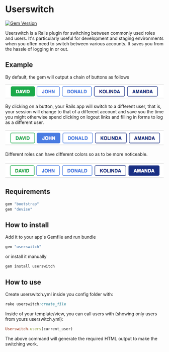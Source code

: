 # Userswitch

[![Gem Version](https://badge.fury.io/rb/userswitch.svg)](https://badge.fury.io/rb/userswitch)

Userswitch is a Rails plugin for switching between commonly used roles and users. It's particularly useful for development and staging environments when you often need to switch between various accounts. It saves you from the hassle of logging in or out.

## Example

By default, the gem will output a chain of buttons as follows

![pic1](https://raw.githubusercontent.com/kodius/userswitch/master/us1.png)

By clicking on a button, your Rails app will switch to a different user, that is, your session will change to that of a different account and save you the time you might otherwise spend clicking on logout links and filling in forms to log as a different user.

![pic2](https://raw.githubusercontent.com/kodius/userswitch/master/us2.png)

Different roles can have different colors so as to be more noticeable.

![pic3](https://raw.githubusercontent.com/kodius/userswitch/master/us3.png)

## Requirements
```ruby
gem "bootstrap"
gem "devise"
```

## How to install

Add it to your app's Gemfile and run bundle
```ruby
gem "userswitch"
```
or install it manually
```ruby
gem install userswitch
```

## How to use
Create userswitch.yml inside you config folder with:

```ruby
rake userswitch:create_file
```

Inside of your template/view, you can call users with (showing only users from yours userswitch.yml):

```ruby
Userswitch.users(current_user)
```

The above command will generate the required HTML output to make the switching work.
